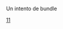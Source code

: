 Un intento de bundle

[11](https://symfonycasts.com/screencast/symfony-bundle/integration-test#play)